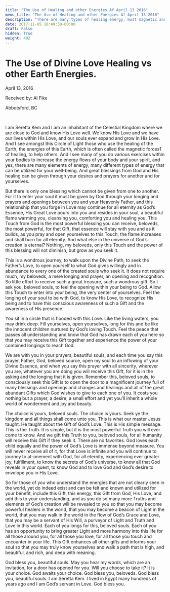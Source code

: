 ```yaml
---
title: "The Use of Healing and other Energies Af April 13 2016"
menu_title: "The Use of Healing and other Energies Af April 13 2016"
description: "There are many types of healing energy, most magnetic and of the Earth. But the greatest of all is Divine Love Energy received directly from God."
date: 2017-11-05 16:49:38+00:00
draft: False
hidden: True
weight: 402
---
```

# The Use of Divine Love Healing vs other Earth Energies.

April 13, 2016

Received by: Al Fike

Abbotsford, BC

 

I am Seretta Kem and I am an inhabitant of the Celestial Kingdom where we are close to God and know His Love well. We know His Love and we have our lives within His Love, and our souls ever expand and grow in His Love. And I see amongst this Circle of Light those who use the healing of the Earth, the energies of this Earth, which is often called the magnetic forces1 of healing, to help others. And I see many of you do various exercises within your bodies to increase the energy flows of your body and your spirit, and yes, there are many elements of energy, many different types of energy that can be utilized for your well-being. And great blessings from God and His healing can be given through your desires and prayers for another and for yourselves.

But there is only one blessing which cannot be given from one to another. For it to enter your soul it must be given by God through your longing and prayers and openings between you and your Heavenly Father, and this relationship that you forge in Love may continue for all eternity as God’s Essence, His Great Love pours into you and resides in your soul, a beautiful flame warming you, cleansing you, comforting you and healing you. This Touch from God is the most powerful blessing you can receive, beloveds, the most powerful, for that Gift, that essence will stay with you and as it builds, as you pray and open yourselves to this Touch, the flame increases and shall burn for all eternity. And what else in the universe of God’s creation is eternal? Nothing, my beloveds, only this Touch and the power of this blessing will not diminish, but grow as you seek it.

This is a wondrous journey, to walk upon the Divine Path, to seek the Father’s Love, to open yourself to what God gives willingly and in abundance to every one of the created souls who seek it. It does not require much, my beloveds, a mere longing and prayer, an opening and recognition. So little effort to receive such a great treasure, such a wondrous gift. So I ask you, beloved souls, to feel the opening within your being to God. Allow this Touch to enter into your being, the very center of yourselves. Feel the longing of your soul to be with God, to know His Love, to recognize His being and to have this conscious awareness of such a Gift and the awareness of His presence.

You sit in a circle that is flooded with this Love. Like the living waters, you may drink deep. Fill yourselves, open yourselves, long for this and be like the innocent children nurtured by God’s loving Touch. Feel the peace that passes all understanding and know that God has drawn each of you here so that you may receive this Gift together and experience the power of your combined longings to reach God.

We are with you in your prayers, beautiful souls, and each time you say this prayer, Father, God, beloved source, open my soul to an inflowing of your Divine Essence, and when you say this prayer with all sincerity, wherever you are, whatever you are doing you will receive this Gift, for it is in the asking and the longing that it is given. Remember this, beloved souls, to consciously seek this Gift is to open the door to a magnificent journey full of many blessings and openings and changes and healings and all of the great abundant Gifts which God wishes to give to each one of you. It costs you nothing but a prayer, a desire, a small effort and yet you’ll inherit a whole world of wonderment and joy and beauty.

The choice is yours, beloved souls. The choice is yours. Seek ye the kingdom and all things shall come unto you. This is what our master Jesus taught. He taught about the Gift of God’s Love. This is His simple message. This is the Truth. It is simple, but it is the most powerful Truth you will ever come to know. And we gift this Truth to you, beloved souls, for all humanity will receive this Gift if they seek it. There are no favorites. God loves each child equally and the power of God’s Love is immense beyond measure. You will never receive all of it, for that Love is infinite and you will continue to journey to at-onement with God, for all eternity, experiencing ever greater joy, fulfillment, to know the secrets of God’s universe, to know all that God reveals in your quest, to know God and to love God and God’s desire to envelope you in His Love.

So for those of you who understand the energies that are not clearly seen in the world, yet do indeed exist and can be felt and known and utilized for your benefit, include this Gift, this energy, this Gift from God, His Love, and add this to your understanding, and as you do so many more Truths and elements of God’s creation will be revealed to you so that you may become powerful healers in the world, that you may become a beacon of Light in the world, that you may walk in the world in the flow of God’s Grace and Love, that you may be a servant of His Will, a purveyor of Light and Truth and Love in this world. Each of you longs for this, beloved souls. Each of you has an opportunity to bring greater Light and more harmony into this life for all those around you, for all those you love, for all those you touch and encounter in your life. This Gift enhances all other gifts and informs your soul so that you may truly know yourselves and walk a path that is high, and beautiful, and rich, and deep with meaning.

God bless you, beautiful souls. May you hear my words, which are an invitation, for a door has opened for you. Will you choose to take it? It is your choice. God awaits your choice. God bless you, beloveds. God bless you, beautiful souls. I am Seretta Kem. I lived in Egypt many hundreds of years ago and I am God’s servant in Love. God bless you.

